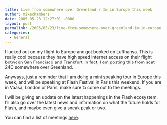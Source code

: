 ```yaml
---
title: Live from somewhere over Greenland / Im in Europe this week
author: mikechambers
date: 2005-05-23 12:27:01 -0800
layout: post
permalink: /2005/05/23/live-from-somewhere-over-greenland-im-in-europe-this-week/
categories:
  - General
---
```



I lucked out on my flight to Europe and got booked on Lufthansa. This is really cool because they have high speed internet access on their flight between San Francisco and Frankfurt. In fact, I am posting this from seat 24C somewhere over Greenland.  
<!--more-->

  
Anyways, just a reminder that I am doing a mini speaking tour in Europe this week, and will be speaking at Flash Festival in Paris this weekend. If you are in Vaasa, London or Paris, make sure to come out to the meetings.

I will be giving an update on the latest happenings in the Flash ecosystem. I&#8217;ll also go over the latest news and information on what the future holds for Flash, and maybe even give a sneak peak or two.

You can find a list of meetings [here][1].

 [1]: http://weblogs.macromedia.com/mesh/archives/2005/05/finland_london.cfm